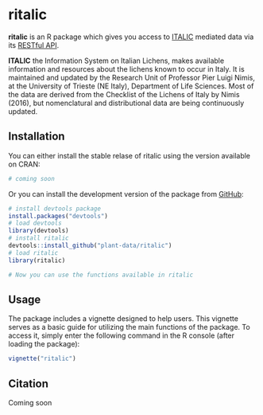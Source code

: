 
<!-- README.md is generated from README.Rmd. Please edit that file -->

# ritalic

<!-- badges: start -->
<!-- badges: end -->

**ritalic** is an R package which gives you access to
[ITALIC](https://italic.units.it/) mediated data via its [RESTful
API](https://italic.units.it/index.php?procedure=api).

**ITALIC** the Information System on Italian Lichens, makes available
information and resources about the lichens known to occur in Italy. It
is maintained and updated by the Research Unit of Professor Pier Luigi
Nimis, at the University of Trieste (NE Italy), Department of Life
Sciences. Most of the data are derived from the Checklist of the Lichens
of Italy by Nimis (2016), but nomenclatural and distributional data are
being continuously updated.

## Installation

You can either install the stable relase of ritalic using the version
available on CRAN:

``` r
# coming soon
```

Or you can install the development version of the package from
[GitHub](https://github.com/plant-data/ritalic):

``` r
# install devtools package
install.packages("devtools")
# load devtools
library(devtools)
# install ritalic
devtools::install_github("plant-data/ritalic")
# load ritalic
library(ritalic)

# Now you can use the functions available in ritalic
```

## Usage

The package includes a vignette designed to help users. This vignette
serves as a basic guide for utilizing the main functions of the package.
To access it, simply enter the following command in the R console (after
loading the package):

``` r
vignette("ritalic")
```

## Citation

Coming soon
